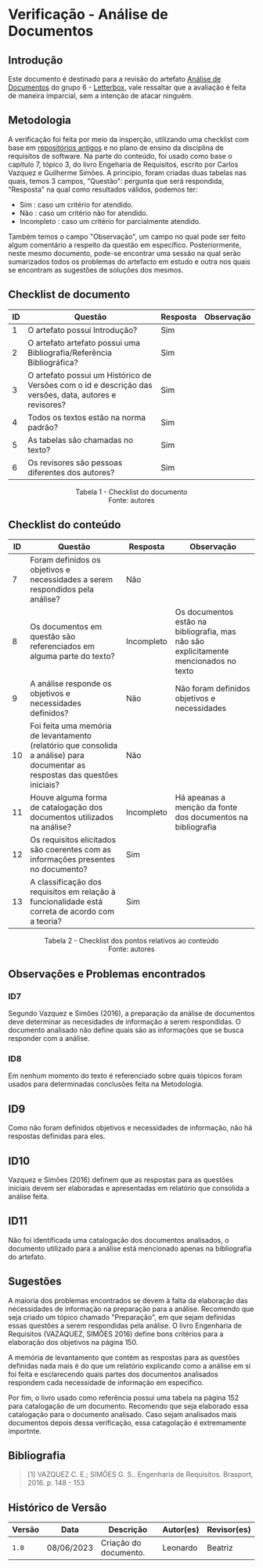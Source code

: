 # Verificação - Análise de Documentos

## Introdução

Este documento é destinado para a revisão do artefato [Análise de Documentos](<https://requisitos-de-software.github.io/2023.1-Letterboxd/Elicita%C3%A7%C3%A3o/analise/>) do grupo 6 - [Letterbox](https://github.com/Requisitos-de-Software/2023.1-Letterboxd), vale ressaltar que a avaliação é feita de maneira imparcial, sem a intenção de atacar ninguém.

## Metodologia

A verificação foi feita por meio da insperção, utilizando uma checklist com base em [repositórios antigos](https://github.com/Requisitos-de-Software) e no plano de ensino da disciplina de requisitos de software.
Na parte do conteúdo, foi usado como base o capítulo 7, tópico 3, do livro Engeharia de Requisitos, escrito por Carlos Vazquez e Guilherme Simões. A principio, foram criadas duas tabelas nas quais, temos 3 campos, "Questão": pergunta que será respondida, "Resposta" na qual como resultados válidos, podemos ter:

- Sim : caso um critério for atendido.
- Não : caso um critério não for atendido.
- Incompleto : caso um critério for parcialmente atendido.

Também temos o campo "Observação", um campo no qual pode ser feito algum comentário a respeito da questão em específico. Posteriormente, neste mesmo documento, pode-se encontrar uma sessão na qual serão sumarizados todos os problemas do artefacto em estudo e outra nos quais se encontram as sugestões de soluções dos mesmos.

## Checklist de documento

|ID|Questão|Resposta|Observação|
|--|-------|--------|----------|
|1|O artefato possui Introdução?                                                                                |    Sim    |          |
|2|O artefato artefato possui uma Bibliografia/Referência Bibliográfica?                                        |    Sim    |          |
|3|O artefato possui um Histórico de Versões com o id e descrição das versões, data, autores e revisores?       |    Sim    |          |
|4|Todos os textos estão na norma padrão?                                                                       |    Sim    |          |
|5|As tabelas são chamadas no texto?                                                                            |    Sim    |          |
|6|Os revisores são pessoas diferentes dos autores?                                                             |    Sim    |          |

<p align="center"> Tabela 1 - Checklist do documento <br> Fonte: autores </p>

## Checklist do conteúdo

| ID  | Questão | Resposta | Observação |
| --- | ------- | -------- | ---------- |
|   7  |    Foram definidos os objetivos e necessidades a serem respondidos pela análise?     |     Não     |            |
|   8  | Os documentos em questão são referenciados em alguma parte do texto? | Incompleto | Os documentos estão na bibliografia, mas não são explicitamente mencionados no texto |
|   9  | A análise responde os objetivos e necessidades definidos?  | Não  | Não foram definidos objetivos e necessidades  |
|  10  |  Foi feita uma memória de levantamento (relatório que consolida a análise) para documentar as respostas das questões iniciais? | Não  |   |
|  11  |   Houve alguma forma de catalogação dos documentos utilizados na análise?  |  Incompleto  |   Há apeanas a menção da fonte dos documentos na bibliografia  |
|  12  | Os requisitos elicitados são coerentes com as informações presentes no documento?  | Sim  |   |
| 13  | A classificação dos requisitos em relação à funcionalidade está correta de acordo com a teoria?  | Sim  |   |
<p align="center"> Tabela 2 - Checklist dos pontos relativos ao conteúdo <br> Fonte: autores </p>

## Observações e Problemas encontrados


### ID7

Segundo Vazquez e Simões (2016), a preparação da análise de documentos deve determinar as necesidades de informação a serem respondidas. O documento analisado não define quais
são as informações que se busca responder com a análise.

### ID8

Em nenhum momento do texto é referenciado sobre quais tópicos foram usados para determinadas conclusões feita na Metodologia.

## ID9

Como não foram definidos objetivos e necessidades de informação, não há respostas definidas para eles.

## ID10

Vazquez e Simões (2016) definem que as respostas para as questões iniciais devem ser elaboradas e apresentadas em relatório que consolida a análise feita.

## ID11

Não foi identificada uma catalogação dos documentos analisados, o documento utilizado para a análise está mencionado apenas na bibliografia do artefato.

## Sugestões

A maioria dos problemas encontrados se devem à falta da elaboração das necessidades de informação na preparação para a análise. Recomendo que seja criado um tópico 
chamado "Preparação", em que sejam definidas essas questões a serem respondidas pela análise. O livro Engenharia de Requisitos (VAZAQUEZ, SIMÕES 2016) define bons 
critérios para a elaboração dos objetivos na página 150. 

A memória de levantamento que contém as respostas para as questões definidas nada mais é do que um relatório explicando como a análise em si foi feita e esclarecendo 
quais partes dos documentos analisados respondem cada necessidade de informação em específico.

Por fim, o livro usado como referência possui uma tabela na página 152 para catalogação de um documento. Recomendo que seja elaborado essa catalogação para o documento analisado.
Caso sejam analisados mais documentos depois dessa verificação, essa catagolação é extremamente importnte.


## Bibliografia

> [1] VAZQUEZ C. E.; SIMÕES G. S.. Engenharia de Requisitos. Brasport, 2016. p. 148 - 153

## Histórico de Versão

| Versão | Data       | Descrição             | Autor(es) | Revisor(es)        |
| ------ | ---------- | --------------------- | --------- | ------------------ |
| `1.0`  | 08/06/2023 | Criação do documento. | Leonardo      | Beatriz |
